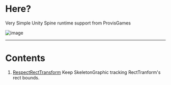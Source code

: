 # Here?
Very Simple Unity Spine runtime support from ProvisGames

![image](https://user-images.githubusercontent.com/14087406/81164192-ebc5dc80-8fca-11ea-9f8a-e0ef44938523.png)


- - -  
# Contents
1. [RespectRectTransform](https://github.com/ggzerosum/SpineUtility/tree/master/RespectRectTransform)
Keep SkeletonGraphic tracking RectTranform's rect bounds.
